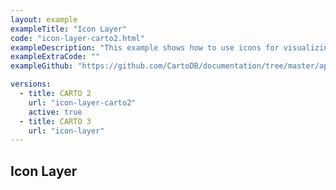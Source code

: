 ```yaml
---
layout: example
exampleTitle: "Icon Layer"
code: "icon-layer-carto2.html"
exampleDescription: "This example shows how to use icons for visualizing point layers."
exampleExtraCode: ""
exampleGithub: "https://github.com/CartoDB/documentation/tree/master/app/content/deck-gl/examples/basic-examples/icon-layer-carto2.html"

versions:
  - title: CARTO 2
    url: "icon-layer-carto2"
    active: true
  - title: CARTO 3
    url: "icon-layer"
---
```

## Icon Layer